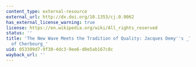 ```yaml
---
content_type: external-resource
external_url: http://dx.doi.org/10.1353/cj.0.0062
has_external_license_warning: true
license: https://en.wikipedia.org/wiki/All_rights_reserved
status: ''
title: 'The New Wave Meets the Tradition of Quality: Jacques Demy''s _The Umbrellas
  of Cherbourg_'
uid: 053309d7-9f30-4dc3-9ee6-d0e5ab167c8c
wayback_url: ''
---
```

